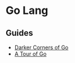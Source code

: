 # Go Lang

## Guides

- [Darker Corners of Go](https://rytisbiel.com/2021/03/06/darker-corners-of-go/)
- [A Tour of Go](https://go.dev/tour/list)
